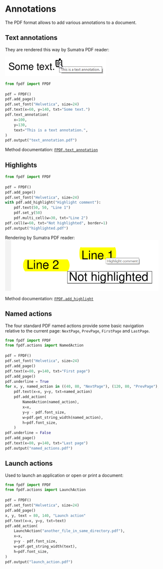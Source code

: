 # Annotations #

The PDF format allows to add various annotations to a document.


## Text annotations ##

They are rendered this way by Sumatra PDF reader:

![Screenshot of text annotation rendered by Sumatra PDF reader](text-annotation.png)

```python
from fpdf import FPDF

pdf = FPDF()
pdf.add_page()
pdf.set_font("Helvetica", size=24)
pdf.text(x=60, y=140, txt="Some text.")
pdf.text_annotation(
    x=100,
    y=130,
    text="This is a text annotation.",
)
pdf.output("text_annotation.pdf")
```

Method documentation: [`FPDF.text_annotation`](https://pyfpdf.github.io/fpdf2/fpdf/fpdf.html#fpdf.fpdf.FPDF.text_annotation)


## Highlights ##

```python
from fpdf import FPDF

pdf = FPDF()
pdf.add_page()
pdf.set_font("Helvetica", size=24)
with pdf.add_highlight("Highlight comment"):
    pdf.text(50, 50, "Line 1")
    pdf.set_y(50)
    pdf.multi_cell(w=30, txt="Line 2")
pdf.cell(w=60, txt="Not highlighted", border=1)
pdf.output("highlighted.pdf")
```

Rendering by Sumatra PDF reader:
![Screenshot of highlight annotation rendered by Sumatra PDF reader](highlighted.png)

Method documentation: [`FPDF.add_highlight`](https://pyfpdf.github.io/fpdf2/fpdf/fpdf.html#fpdf.fpdf.FPDF.add_highlight)


## Named actions ##

The four standard PDF named actions provide some basic navigation relative to the current page:
`NextPage`, `PrevPage`, `FirstPage` and `LastPage`.

```python
from fpdf import FPDF
from fpdf.actions import NamedAction

pdf = FPDF()
pdf.set_font("Helvetica", size=24)
pdf.add_page()
pdf.text(x=80, y=140, txt="First page")
pdf.add_page()
pdf.underline = True
for x, y, named_action in ((40, 80, "NextPage"), (120, 80, "PrevPage"), (40, 200, "FirstPage"), (120, 200, "LastPage")):
    pdf.text(x=x, y=y, txt=named_action)
    pdf.add_action(
        NamedAction(named_action),
        x=x,
        y=y - pdf.font_size,
        w=pdf.get_string_width(named_action),
        h=pdf.font_size,
    )
pdf.underline = False
pdf.add_page()
pdf.text(x=80, y=140, txt="Last page")
pdf.output("named_actions.pdf")
```


## Launch actions ##

Used to launch an application or open or print a document:

```python
from fpdf import FPDF
from fpdf.actions import LaunchAction

pdf = FPDF()
pdf.set_font("Helvetica", size=24)
pdf.add_page()
x, y, text = 80, 140, "Launch action"
pdf.text(x=x, y=y, txt=text)
pdf.add_action(
    LaunchAction("another_file_in_same_directory.pdf"),
    x=x,
    y=y - pdf.font_size,
    w=pdf.get_string_width(text),
    h=pdf.font_size,
)
pdf.output("launch_action.pdf")
```
